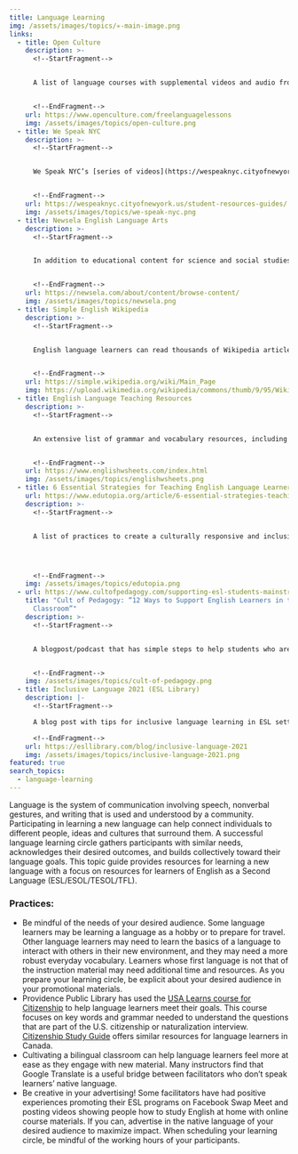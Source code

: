 ```yaml
---
title: Language Learning
img: /assets/images/topics/✳️-main-image.png
links:
  - title: Open Culture
    description: >-
      <!--StartFragment-->


      A list of language courses with supplemental videos and audio from various websites to support students learning a foreign language


      <!--EndFragment-->
    url: https://www.openculture.com/freelanguagelessons
    img: /assets/images/topics/open-culture.png
  - title: We Speak NYC
    description: >-
      <!--StartFragment-->


      We Speak NYC’s [series of videos](https://wespeaknyc.cityofnewyork.us/episodes/) contains stories intended to help English learners improve their language skills and access local government services. The accompanying series of study guides contains vocabulary and exercises for each episode


      <!--EndFragment-->
    url: https://wespeaknyc.cityofnewyork.us/student-resources-guides/
    img: /assets/images/topics/we-speak-nyc.png
  - title: Newsela English Language Arts
    description: >-
      <!--StartFragment-->


      In addition to educational content for science and social studies, Newsela provides ELA learning texts across different genres with supplemental learning materials


      <!--EndFragment-->
    url: https://newsela.com/about/content/browse-content/
    img: /assets/images/topics/newsela.png
  - title: Simple English Wikipedia
    description: >-
      <!--StartFragment-->


      English language learners can read thousands of Wikipedia articles written in Simple English as part of your learning circle


      <!--EndFragment-->
    url: https://simple.wikipedia.org/wiki/Main_Page
    img: https://upload.wikimedia.org/wikipedia/commons/thumb/9/95/Wikipedia-logo-v2-simple.svg/800px-Wikipedia-logo-v2-simple.svg.png
  - title: English Language Teaching Resources
    description: >-
      <!--StartFragment-->


      An extensive list of grammar and vocabulary resources, including free printable worksheets and videos


      <!--EndFragment-->
    url: https://www.englishwsheets.com/index.html
    img: /assets/images/topics/englishwsheets.png
  - title: 6 Essential Strategies for Teaching English Language Learners (Edutopia)
    url: https://www.edutopia.org/article/6-essential-strategies-teaching-english-language-learners
    description: >-
      <!--StartFragment-->


      A list of practices to create a culturally responsive and inclusive ESL environment




      <!--EndFragment-->
    img: /assets/images/topics/edutopia.png
  - url: https://www.cultofpedagogy.com/supporting-esl-students-mainstream-classroom/
    title: "Cult of Pedagogy: “12 Ways to Support English Learners in the Mainstream
      Classroom”"
    description: >-
      <!--StartFragment-->


      A blogpost/podcast that has simple steps to help students who are new to learning English


      <!--EndFragment-->
    img: /assets/images/topics/cult-of-pedagogy.png
  - title: Inclusive Language 2021 (ESL Library)
    description: |-
      <!--StartFragment-->

      A blog post with tips for inclusive language learning in ESL settings

      <!--EndFragment-->
    url: https://esllibrary.com/blog/inclusive-language-2021
    img: /assets/images/topics/inclusive-language-2021.png
featured: true
search_topics:
  - language-learning
---
```

<!--StartFragment-->

Language is the system of communication involving speech, nonverbal gestures, and writing that is used and understood by a community. Participating in learning a new language can help connect individuals to different people, ideas and cultures that surround them. A successful language learning circle gathers participants with similar needs, acknowledges their desired outcomes, and builds collectively toward their language goals. This topic guide provides resources for learning a new language with a focus on resources for learners of English as a Second Language (ESL/ESOL/TESOL/TFL).

### Practices: 

* Be mindful of the needs of your desired audience. Some language learners may be learning a language as a hobby or to prepare for travel. Other language learners may need to learn the basics of a language to interact with others in their new environment, and they may need a more robust everyday vocabulary. Learners whose first language is not that of the instruction material may need additional time and resources. As you prepare your learning circle, be explicit about your desired audience in your promotional materials. 
* Providence Public Library has used the [USA Learns course for Citizenship](https://www.usalearns.org/usa-learns-citizenship) to help language learners meet their goals. This course focuses on key words and grammar needed to understand the questions that are part of the U.S. citizenship or naturalization interview. [Citizenship Study Guide](https://citizenshipstudyguide.com/) offers similar resources for language learners in Canada.
* Cultivating a bilingual classroom can help language learners feel more at ease as they engage with new material. Many instructors find that Google Translate is a useful bridge between facilitators who don’t speak learners’ native language. 
* Be creative in your advertising! Some facilitators have had positive experiences promoting their ESL programs on Facebook Swap Meet and posting videos showing people how to study English at home with online course materials. If you can, advertise in the native language of your desired audience to maximize impact. When scheduling your learning circle, be mindful of the working hours of your participants.

<!--EndFragment-->